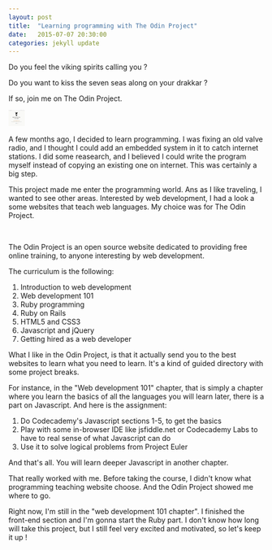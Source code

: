 ```yaml
---
layout: post
title:  "Learning programming with The Odin Project"
date:   2015-07-07 20:30:00
categories: jekyll update
---
```

Do you feel the viking spirits calling you ?

Do you want to kiss the seven seas along on your drakkar ?

If so, join me on The Odin Project.

<img src="2015-07-07-learning-web-development-with-the-odin-project/logo.jpg" width=32 height=32/>

A few months ago, I decided to learn programming. I was fixing an old valve radio, and I thought I could add an embedded system in it to catch internet stations. I did some reasearch, and I believed I could write the program myself instead of copying an existing one on internet. This was certainly a big step. 

This project made me enter the programming world. Ans as I like traveling, I wanted to see other areas.
Interested by web development, I had a look a some websites that teach web languages. My choice was for The Odin Project.

<img src>

The Odin Project is an open source website dedicated to providing free online training, to anyone interesting by web development. 

The curriculum is the following:

<ol>
    <li>Introduction to web development</li>
    <li>Web development 101</li>
    <li>Ruby programming</li>
    <li>Ruby on Rails</li>
    <li>HTML5 and CSS3</li>
    <li>Javascript and jQuery</li>
    <li>Getting hired as a web developer</li>
</ol>

What I like in the Odin Project, is that it actually send you to the best websites to learn what you need to learn. It's a kind of guided directory with some project breaks.

For instance, in the "Web development 101" chapter, that is simply a chapter where you learn the basics of all the languages you will learn later, there is a part on Javascript. And here is the assignment:

<ol>
    <li>Do Codecademy's Javascript sections 1-5, to get the basics</li>
    <li>Play with some in-browser IDE like jsfiddle.net or Codecademy Labs to have to real sense of what Javascript can do</li>
    <li>Use it to solve logical problems from Project Euler</li>
</ol>

And that's all. You will learn deeper Javascript in another chapter.

That really worked with me. Before taking the course, I didn't know what programming teaching website choose. And the Odin Project showed me where to go.

Right now, I'm still in the "web development 101 chapter". I finished the front-end section and I'm gonna start the Ruby part. I don't know how long will take this project, but I still feel very excited and motivated, so let's keep it up !